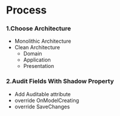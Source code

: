# Process
### 1.Choose Architecture
- Monolithic Architecture
- Clean Architecture
	- Domain
	- Application
	- Presentation

### 2.Audit Fields With  Shadow Property
- Add Auditable attribute
- override OnModelCreating
- override  SaveChanges
 
